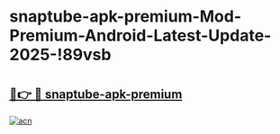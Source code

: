 # snaptube-apk-premium-Mod-Premium-Android-Latest-Update-2025-!89vsb

# <h2><a href="https://qzywfs.esa.edu.pl?title=snaptube-apk-premium&ref=89vsb">🔗👉 🔴 snaptube-apk-premium</a></h2>

[![acn](https://github.com/user-attachments/assets/0f9c940e-d8b0-45ae-aac7-cd30a18b3e1c)](https://qzywfs.esa.edu.pl?title=snaptube-apk-premium&ref=89vsb)

